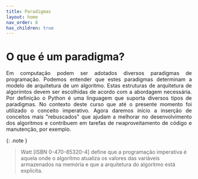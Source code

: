 ```yaml
---
title: Paradigmas
layout: home
nav_order: 8
has_children: true
---
```


<h1>O que é um paradigma?</h1>

<p align = "justify">
Em computação podem ser adotados diversos paradigmas de programação. Podemos entender que estes paradigmas determinam a modelo de arquitetura de um algoritmo. Estas estruturas de arquitetura de algorimtos devem ser escolhidas de acordo com a abordagem necessária. Por definição o Python é uma linguagem que suporta diversos tipos de paradigmas. No contexto deste curso que até o presente momento foi utilizado o conceito imperativo. Agora daremos início a inserção de conceitos mais "rebuscados" que ajudam a melhorar no desenvolvimento dos algoritmos e contribuem em tarefas de rwaproveitamento de código e manutenção, por exemplo.
</p>

{: .note }
> Watt [ISBN 0-470-85320-4] define que a programação imperativa é aquela onde o algoritmo atualiza os valores das variáveis armazenados na memória e que a arquitetura do algoritmo está explícita.